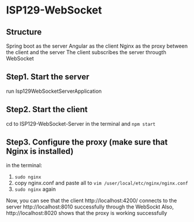 # ISP129-WebSocket

## Structure
Spring boot as the server
Angular as the client
Nginx as the proxy between the client and the server
The client subscribes the server througth WebSocket

## Step1. Start the server
run Isp129WebSocketServerApplication

## Step2. Start the client
cd to ISP129-WebSocket-Server in the terminal and `npm start`

## Step3. Configure the proxy (make sure that Nginx is installed)
in the terminal:
1. `sudo nginx`
2. copy nginx.conf and paste all to `vim /user/local/etc/nginx/nginx.conf`
3. `sudo nginx` again

Now, you can see that the client http://localhost:4200/ connects to the server http://localhost:8010 successfully through the WebSockt
Also, http://localhost:8020 shows that the proxy is working successfully
